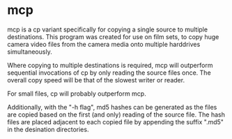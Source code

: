 # mcp
mcp is a cp variant specifically for copying a single source to multiple destinations.  This program was created for use on film sets, to copy huge camera video files from the camera media onto multiple harddrives simultaneously.  

Where copying to multiple destinations is required, mcp will outperform sequential invocations of cp by only reading the source files once.  The overall copy speed will be that of the slowest writer or reader.

For small files, cp will probably outperform mcp.

Additionally, with the "-h flag", md5 hashes can be generated as the files are copied based on the first (and only) reading of the source file.  The hash files are placed adjacent to each copied file by appending the suffix ".md5" in the desination directories.
